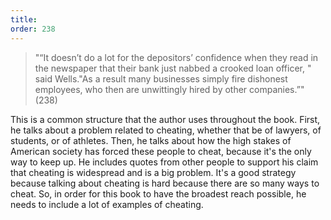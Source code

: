 ```yaml
---
title: 
order: 238
---
```


> "“It doesn’t do a lot for the depositors’ confidence when they read in the newspaper that their bank just nabbed a crooked loan officer, " said Wells."As a result many businesses simply fire dishonest employees, who then are unwittingly hired by other companies.”" (238)

This is a common structure that the author uses throughout the book. First, he talks about a problem related to cheating, whether that be of lawyers, of students, or of athletes. Then, he talks about how the high stakes of American society has forced these people to cheat, because it's the only way to keep up. He includes quotes from other people to support his claim that cheating is widespread and is a big problem. It's a good strategy because talking about cheating is hard because there are so many ways to cheat. So, in order for this book to have the broadest reach possible, he needs to include a lot of examples of cheating.